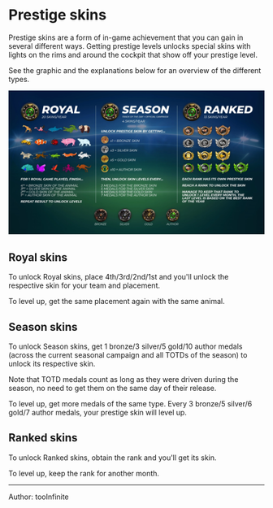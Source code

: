 # Prestige skins

Prestige skins are a form of in-game achievement that you can gain in several different ways.
Getting prestige levels unlocks special skins with lights on the rims and around the cockpit that show off your prestige level.

See the graphic and the explanations below for an overview of the different types.

![Prestige skins](../../img/33_01_prestigeSkins.webp)

## Royal skins

To unlock Royal skins, place 4th/3rd/2nd/1st and you'll unlock the respective skin for your team and placement.

To level up, get the same placement again with the same animal.

## Season skins

To unlock Season skins, get 1 bronze/3 silver/5 gold/10 author medals (across the current seasonal campaign and all TOTDs of the season) to unlock its respective skin.

Note that TOTD medals count as long as they were driven during the season, no need to get them on the same day of their release.

To level up, get more medals of the same type. Every 3 bronze/5 silver/6 gold/7 author medals, your prestige skin will level up.

## Ranked skins

To unlock Ranked skins, obtain the rank and you'll get its skin.

To level up, keep the rank for another month.

<hr>
Author: tooInfinite